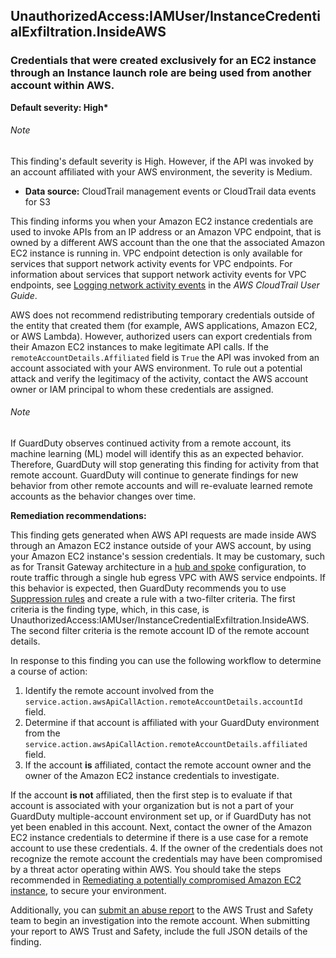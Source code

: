UnauthorizedAccess:IAMUser/InstanceCredentialExfiltration.InsideAWS
-------------------------------------------------------------------


### Credentials that were created exclusively for an EC2 instance through an Instance launch role are being used from another account within AWS.


**Default severity: High\***


###### Note

This finding's default severity is High. However, if the API was invoked by an account affiliated with your AWS environment, the severity is Medium.


 * **Data source:** CloudTrail management events or CloudTrail data events for S3

This finding informs you when your Amazon EC2 instance credentials are used to invoke APIs from an IP address or an Amazon VPC endpoint, that is owned by a different AWS account than the one that the associated Amazon EC2 instance is running in. VPC endpoint detection is only available for services that support network activity events for VPC endpoints. For information about services that support network activity events for VPC endpoints, see [Logging network activity events](https://docs.aws.amazon.com/awscloudtrail/latest/userguide/logging-network-events-with-cloudtrail.html) in the *AWS CloudTrail User Guide*.


AWS does not recommend redistributing temporary credentials outside of the entity that created them (for example, AWS applications, Amazon EC2, or AWS Lambda). However, authorized users can export credentials from their Amazon EC2 instances to make legitimate API calls. If the `remoteAccountDetails.Affiliated` field is `True` the API was invoked from an account associated with your AWS environment. To rule out a potential attack and verify the legitimacy of the activity, contact the AWS account owner or IAM principal to whom these credentials are assigned.


###### Note

If GuardDuty observes continued activity from a remote account, its machine learning (ML) model will identify this as an expected behavior. Therefore, GuardDuty will stop generating this finding for activity from that remote account. GuardDuty will continue to generate findings for new behavior from other remote accounts and will re\-evaluate learned remote accounts as the behavior changes over time.


**Remediation recommendations:**


This finding gets generated when AWS API requests are made inside AWS through an Amazon EC2 instance outside of your AWS account, by using your Amazon EC2 instance's session credentials. It may be customary, such as for Transit Gateway architecture in a [hub and spoke](https://docs.aws.amazon.com/whitepapers/latest/building-scalable-secure-multi-vpc-network-infrastructure/transit-vpc-solution.html) configuration, to route traffic through a single hub egress VPC with AWS service endpoints. If this behavior is expected, then GuardDuty recommends you to use [Suppression rules](./findings_suppression-rule.html) and create a rule with a two\-filter criteria. The first criteria is the finding type, which, in this case, is UnauthorizedAccess:IAMUser/InstanceCredentialExfiltration.InsideAWS. The second filter criteria is the remote account ID of the remote account details.


In response to this finding you can use the following workflow to determine a course of action:


 1. Identify the remote account involved from the `service.action.awsApiCallAction.remoteAccountDetails.accountId` field.
2. Determine if that account is affiliated with your GuardDuty environment from the `service.action.awsApiCallAction.remoteAccountDetails.affiliated` field.
3. If the account **is** affiliated, contact the remote account owner and the owner of the Amazon EC2 instance credentials to investigate.

 If the account **is not** affiliated, then the first step is to evaluate if that account is associated with your organization but is not a part of your GuardDuty multiple\-account environment set up, or if GuardDuty has not yet been enabled in this account. Next, contact the owner of the Amazon EC2 instance credentials to determine if there is a use case for a remote account to use these credentials.
4. If the owner of the credentials does not recognize the remote account the credentials may have been compromised by a threat actor operating within AWS. You should take the steps recommended in [Remediating a potentially compromised Amazon EC2 instance](https://docs.aws.amazon.com/guardduty/latest/ug/compromised-ec2.html), to secure your environment. 

 Additionally, you can [submit an abuse report](https://support.aws.amazon.com/#/contacts/report-abuse) to the AWS Trust and Safety team to begin an investigation into the remote account. When submitting your report to AWS Trust and Safety, include the full JSON details of the finding.

